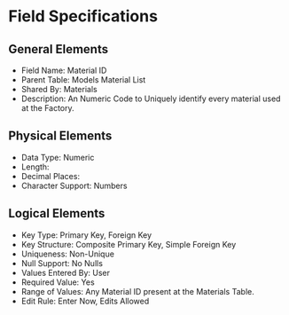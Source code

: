 # Field Specifications

## General Elements

- Field Name: Material ID
- Parent Table: Models Material List
- Shared By: Materials
- Description: An Numeric Code to Uniquely identify every material used at the Factory.

## Physical Elements

- Data Type: Numeric
- Length: 
- Decimal Places: 
- Character Support: Numbers

## Logical Elements

- Key Type: Primary Key, Foreign Key
- Key Structure: Composite Primary Key, Simple Foreign Key
- Uniqueness: Non-Unique
- Null Support: No Nulls
- Values Entered By: User
- Required Value: Yes
- Range of Values: Any Material ID present at the Materials Table.
- Edit Rule: Enter Now, Edits Allowed
